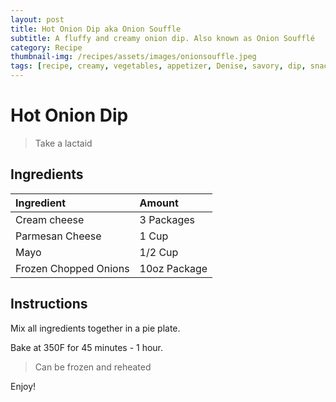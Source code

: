 ```yaml
---
layout: post
title: Hot Onion Dip aka Onion Souffle
subtitle: A fluffy and creamy onion dip. Also known as Onion Soufflé
category: Recipe
thumbnail-img: /recipes/assets/images/onionsouffle.jpeg
tags: [recipe, creamy, vegetables, appetizer, Denise, savory, dip, snacks]
---
```


# Hot Onion Dip

> Take a lactaid 

## Ingredients

| Ingredient | Amount|
| :------ |:--- |
| Cream cheese | 3 Packages |
| Parmesan Cheese | 1 Cup | 
| Mayo | 1/2 Cup |
| Frozen Chopped Onions | 10oz Package|


## Instructions

Mix all ingredients together in a pie plate.

Bake at 350F for 45 minutes - 1 hour. 

> Can be frozen and reheated

Enjoy!